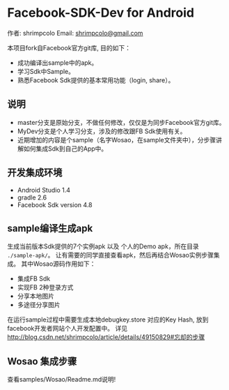 Facebook-SDK-Dev for Android
============================

作者: shrimpcolo
Email: shrimpcolo@gmail.com

本项目fork自Facebook官方git库, 目的如下：
* 成功编译出sample中的apk。
* 学习Sdk中Sample。
* 熟悉Facebook Sdk提供的基本常用功能（login, share）。

说明
----
* master分支是原始分支，不做任何修改，仅仅是为同步Facebook官方git库。
* MyDev分支是个人学习分支，涉及的修改跟FB Sdk使用有关。
* 近期增加的内容是个sample（名字Wosao，在sample文件夹中），分步骤讲解如何集成Sdk到自己的App中。

开发集成环境
------------
* Android Studio 1.4
* gradle 2.6
* Facebook Sdk version 4.8

sample编译生成apk
-----------------
生成当前版本Sdk提供的7个实例apk 以及 个人的Demo apk，所在目录 ``` ./sample-apk/ ```。
让有需要的同学直接查看apk，然后再结合Wosao实例步骤集成。
其中Wosao源码作用如下：
* 集成FB Sdk
* 实现FB 2种登录方式
* 分享本地图片
* 多途径分享图片

在运行sample过程中需要生成本地debugkey.store 对应的Key Hash, 放到facebook开发者网站个人开发配置中。
详见 http://blog.csdn.net/shrimpcolo/article/details/49150829#忘却的步骤

Wosao 集成步骤
--------------
查看samples/Wosao/Readme.md说明!
